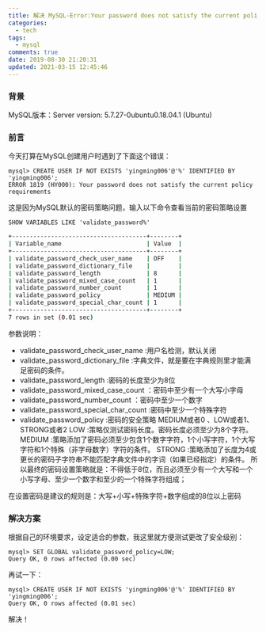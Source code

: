 ```yaml
---
title: 解决 MySQL-Error:Your password does not satisfy the current policy requirements
categories:
  - tech
tags:
  - mysql
comments: true
date: 2019-08-30 21:20:31
updated: 2021-03-15 12:45:46
---
```

### 背景

MySQL版本：Server version: 5.7.27-0ubuntu0.18.04.1 (Ubuntu)

### 前言

今天打算在MySQL创建用户时遇到了下面这个错误：

```mysql
mysql> CREATE USER IF NOT EXISTS 'yingming006'@'%' IDENTIFIED BY 'yingming006';
ERROR 1819 (HY000): Your password does not satisfy the current policy requirements
```

这是因为MySQL默认的密码策略问题，输入以下命令查看当前的密码策略设置

<!-- more -->

```mysql
SHOW VARIABLES LIKE 'validate_password%'
```

```bash
+--------------------------------------+--------+
| Variable_name                        | Value  |
+--------------------------------------+--------+
| validate_password_check_user_name    | OFF    |
| validate_password_dictionary_file    |        |
| validate_password_length             | 8      |
| validate_password_mixed_case_count   | 1      |
| validate_password_number_count       | 1      |
| validate_password_policy             | MEDIUM |
| validate_password_special_char_count | 1      |
+--------------------------------------+--------+
7 rows in set (0.01 sec)
```

参数说明：

- validate_password_check_user_name :用户名检测，默认关闭
- validate_password_dictionary_file :字典文件，就是要在字典规则里才能满足密码的条件。
- validate_password_length :密码的长度至少为8位
- validate_password_mixed_case_count ：密码中至少有一个大写小字母
- validate_password_number_count ：密码中至少一个数字
- validate_password_special_char_count :密码中至少一个特殊字符
- validate_password_policy :密码的安全策略 MEDIUM或者0 、LOW或者1、STRONG或者2
  LOW :策略仅测试密码长度。密码长度必须至少为8个字符。
  MEDIUM :策略添加了密码必须至少包含1个数字字符，1个小写字符，1个大写字符和1个特殊（非字母数字）字符的条件。
  STRONG :策略添加了长度为4或更长的密码子字符串不能匹配字典文件中的字词（如果已经指定）的条件。
  所以最终的密码设置策略就是：不得低于8位，而且必须至少有一个大写和一个小写字母、至少一个数字和至少的一个特殊字符组成；

在设置密码是建议的规则是：大写+小写+特殊字符+数字组成的8位以上密码

### 解决方案

根据自己的环境要求，设定适合的参数，我这里就方便测试更改了安全级别：

```mysql
mysql> SET GLOBAL validate_password_policy=LOW;
Query OK, 0 rows affected (0.00 sec)
```

再试一下：

```mysql
mysql> CREATE USER IF NOT EXISTS 'yingming006'@'%' IDENTIFIED BY 'yingming006';
Query OK, 0 rows affected (0.01 sec)
```

解决！